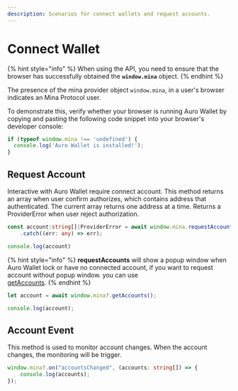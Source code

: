 ```yaml
---
description: Scenarios for connect wallets and request accounts.
---
```


# Connect Wallet

{% hint style="info" %}
When using the API, you need to ensure that the browser has successfully obtained the **`window.mina`** object.
{% endhint %}

The presence of the mina provider object `window.mina`, in a user's browser indicates an Mina Protocol user.

To demonstrate this, verify whether your browser is running Auro Wallet by copying and pasting the following code snippet into your browser's developer console:

```javascript
if (typeof window.mina !== 'undefined') {
  console.log('Auro Wallet is installed!');
}
```

## Request Account

Interactive with Auro Wallet require connect account. This method returns an array when user confirm authorizes, which contains address that authenticated. The current array returns one address at a time. Returns a ProviderError when user reject authorization.

```typescript
const account:string[]|ProviderError = await window.mina.requestAccounts()
    .catch((err: any) => err);

console.log(account)
```

{% hint style="info" %}
**requestAccounts** will show a popup window when Auro Wallet lock or have no connected account, if you want to request account without popup window. you can use\
[getAccounts](../api-reference/methods/#getaccounts).
{% endhint %}

```javascript
let account = await window.mina?.getAccounts();

console.log(account);
```

## Account Event

This method is used to monitor account changes. When the account changes, the monitoring will be trigger.

```typescript
window.mina?.on("accountsChanged", (accounts: string[]) => {
    console.log(accounts);
});
```
